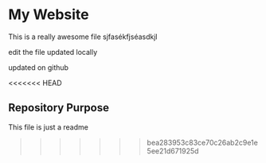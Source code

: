 # My Website

This is a really awesome file
sjfasékfjséasdkjl

edit the file
updated locally

updated on github

<<<<<<< HEAD
## Repository Purpose

This file is just a readme
>>>>>>> bea283953c83ce70c26ab2c9e1e5ee21d671925d
